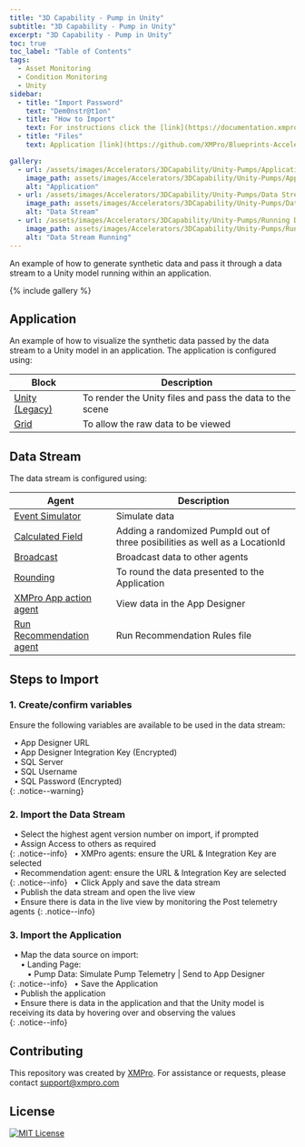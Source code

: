 ```yaml
---
title: "3D Capability - Pump in Unity"
subtitle: "3D Capability - Pump in Unity"
excerpt: "3D Capability - Pump in Unity"
toc: true
toc_label: "Table of Contents"
tags:
  - Asset Monitoring
  - Condition Monitoring
  - Unity
sidebar:
  - title: "Import Password"
    text: "Dem0nstr@t1on"
  - title: "How to Import"
    text: For instructions click the [link](https://documentation.xmpro.com/how-tos/import-export-and-clone#importing "Click Here")
  - title: "Files"
    text: Application [link](https://github.com/XMPro/Blueprints-Accelerators-Patterns/blob/master/Accelerators/3D%20Capability/Unity%20-%20Pumps/Application/Unity_Pumps.xapp "Click Here") <br />Data Stream [link](https://github.com/XMPro/Blueprints-Accelerators-Patterns/blob/master/Accelerators/3D%20Capability/Unity%20-%20Pumps/Data%20Stream/Simulate%20Pump%20Telemetry.xuc "Click Here")

gallery:
  - url: /assets/images/Accelerators/3DCapability/Unity-Pumps/Application.png
    image_path: assets/images/Accelerators/3DCapability/Unity-Pumps/Application.png
    alt: "Application"
  - url: /assets/images/Accelerators/3DCapability/Unity-Pumps/Data Stream.png
    image_path: assets/images/Accelerators/3DCapability/Unity-Pumps/Data Stream.png
    alt: "Data Stream"
  - url: /assets/images/Accelerators/3DCapability/Unity-Pumps/Running Data Stream.png
    image_path: assets/images/Accelerators/3DCapability/Unity-Pumps/Running Data Stream.png
    alt: "Data Stream Running"
---
```


An example of how to generate synthetic data and pass it through a data stream to a Unity model running within an application.

{% include gallery %}

## Application
An example of how to visualize the synthetic data passed by the data stream to a Unity model in an application.  The application is configured using: 

| Block                     | Description                                                  |
| --------                  | ------------------------------------------------------------ |
| <a href="https://documentation.xmpro.com/blocks-toolbox/visualizations/unity-1" target="_blank">Unity (Legacy)</a>     | To render the Unity files and pass the data to the scene                    |
| <a href="https://documentation.xmpro.com/blocks-toolbox/basic/data-grid" target="_blank">Grid</a>              | To allow the raw data to be viewed           |

## Data Stream
The data stream is configured using: 

| Agent                     | Description                                                  |
| --------                  | ------------------------------------------------------------ |
| <a href="https://xmpro.gitbook.io/event-simulator/" target="_blank">Event Simulator</a>         | Simulate data           |
| <a href="https://xmpro.gitbook.io/calculated-field/" target="_blank">Calculated Field</a>         | Adding a randomized PumpId out of three posibilities as well as a LocationId           |
| <a href="https://xmpro.gitbook.io/broadcast/" target="_blank">Broadcast</a>         | Broadcast data to other agents           |
| <a href="https://xmpro.gitbook.io/rounding/" target="_blank">Rounding</a>         | To round the data presented to the Application           |
| <a href="https://xmpro.gitbook.io/xmpro-app/" target="_blank">XMPro App action agent</a>         | View data in the App Designer           |
| <a href="https://xmpro.gitbook.io/run-recommendation/" target="_blank">Run Recommendation agent</a>         | Run Recommendation Rules file           |

## Steps to Import

### 1. Create/confirm variables
Ensure the following variables are available to be used in the data stream:

&nbsp;&nbsp;&#8226; App Designer URL<br />
&nbsp;&nbsp;&#8226; App Designer Integration Key (Encrypted)<br />
&nbsp;&nbsp;&#8226; SQL Server<br />
&nbsp;&nbsp;&#8226; SQL Username<br />
&nbsp;&nbsp;&#8226; SQL Password (Encrypted)<br />
{: .notice--warning}

### 2. Import the Data Stream

&nbsp;&nbsp;&#8226; Select the highest agent version number on import, if prompted<br />
&nbsp;&nbsp;&#8226; Assign Access to others as required<br />
{: .notice--info}
&nbsp;&nbsp;&#8226; XMPro agents: ensure the URL & Integration Key are selected<br />
&nbsp;&nbsp;&#8226; Recommendation agent: ensure the URL & Integration Key are selected<br />
{: .notice--info}
&nbsp;&nbsp;&#8226; Click Apply and save the data stream<br />
&nbsp;&nbsp;&#8226; Publish the data stream and open the live view<br />
&nbsp;&nbsp;&#8226; Ensure there is data in the live view by monitoring the Post telemetry agents
{: .notice--info}

### 3. Import the Application

&nbsp;&nbsp;&#8226; Map the data source on import:<br />
&nbsp;&nbsp;&nbsp;&nbsp;&nbsp;&#8226; Landing Page:<br />
&nbsp;&nbsp;&nbsp;&nbsp;&nbsp;&nbsp;&nbsp;&nbsp;&#8226; Pump Data: Simulate Pump Telemetry | Send to App Designer<br />
{: .notice--info}
&nbsp;&nbsp;&#8226; Save the Application<br />
&nbsp;&nbsp;&#8226; Publish the application<br />
&nbsp;&nbsp;&#8226; Ensure there is data in the application and that the Unity model is receiving its data by hovering over and observing the values<br />
{: .notice--info}

## Contributing
This repository was created by <a href="https://xmpro.com/">XMPro</a>. For assistance or requests, please contact <a href="mailto:support@xmpro.com">support@xmpro.com</a>

## License
[![MIT License](https://img.shields.io/badge/License-MIT-green.svg)](https://choosealicense.com/licenses/mit/)